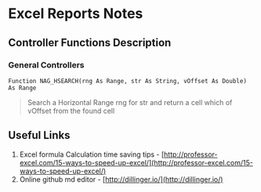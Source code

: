 # Excel Reports Notes

## Controller Functions Description
### General Controllers
```vba
Function NAG_HSEARCH(rng As Range, str As String, vOffset As Double) As Range
```
> Search a Horizontal Range rng for str and return a cell which of vOffset from the found cell


## Useful Links
1. Excel formula Calculation time saving tips - [http://professor-excel.com/15-ways-to-speed-up-excel/](http://professor-excel.com/15-ways-to-speed-up-excel/)
2. Online github md editor - [http://dillinger.io/](http://dillinger.io/)